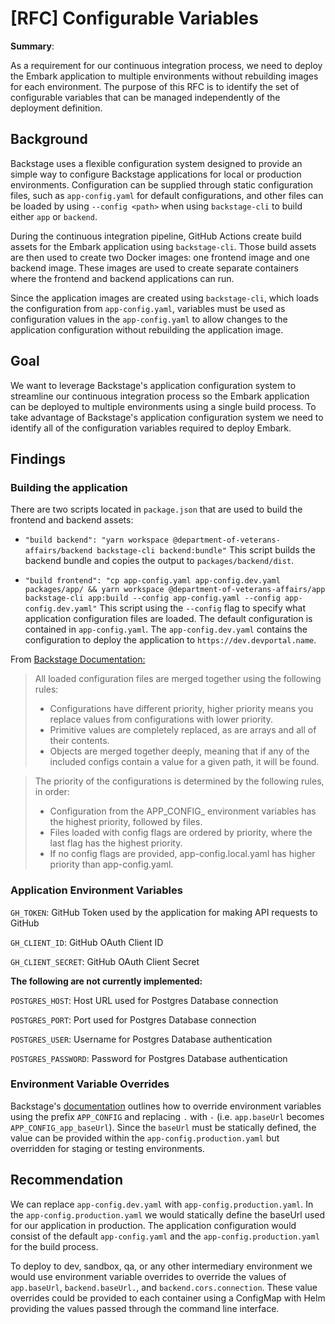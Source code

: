 # [RFC] Configurable Variables

**Summary**:

As a requirement for our continuous integration process, we need to deploy the Embark application to multiple environments without rebuilding images for each environment. The purpose of this RFC is to identify the set of configurable variables that can be managed independently of the deployment definition.

## Background

Backstage uses a flexible configuration system designed to provide an simple way to configure Backstage applications for local or production environments. Configuration can be supplied through static configuration files, such as `app-config.yaml` for default configurations, and other files can be loaded by using `--config <path>` when using `backstage-cli` to build either `app` or `backend`.

During the continuous integration pipeline, GitHub Actions create build assets for the Embark application using `backstage-cli`. Those build assets are then used to create two Docker images: one frontend image and one backend image. These images are used to create separate containers where the frontend and backend applications can run. 

Since the application images are created using `backstage-cli`, which loads the configuration from `app-config.yaml`, variables must be used as configuration values in the `app-config.yaml` to allow changes to the application configuration without rebuilding the application image.

## Goal

We want to leverage Backstage's application configuration system to streamline our continuous integration process so the Embark application can be deployed to multiple environments using a single build process. To take advantage of Backstage's application configuration system we need to identify all of the configuration variables required to deploy Embark.


## Findings

### Building the application

There are two scripts located in `package.json` that are used to build the frontend and backend assets:

- `"build backend": "yarn workspace @department-of-veterans-affairs/backend backstage-cli backend:bundle"`
This script builds the backend bundle and copies the output to `packages/backend/dist`.

- `"build frontend": "cp app-config.yaml app-config.dev.yaml packages/app/ && yarn workspace @department-of-veterans-affairs/app backstage-cli app:build --config app-config.yaml --config app-config.dev.yaml"`
This script using the `--config` flag to specify what application configuration files are loaded. The default configuration is contained in `app-config.yaml`. The `app-config.dev.yaml` contains the configuration to deploy the application to `https://dev.devportal.name`. 


From [Backstage Documentation:](https://backstage.io/docs/conf/writing#configuration-files)
>All loaded configuration files are merged together using the following rules:
>- Configurations have different priority, higher priority means you replace values from configurations with lower priority.
>- Primitive values are completely replaced, as are arrays and all of their contents.
>- Objects are merged together deeply, meaning that if any of the included configs contain a value for a given path, it will be found.

>The priority of the configurations is determined by the following rules, in order:
>- Configuration from the APP_CONFIG_ environment variables has the highest priority, followed by files.
>- Files loaded with config flags are ordered by priority, where the last flag has the highest priority.
>- If no config flags are provided, app-config.local.yaml has higher priority than app-config.yaml.


### Application Environment Variables

`GH_TOKEN`: GitHub Token used by the application for making API requests to GitHub

`GH_CLIENT_ID`: GitHub OAuth Client ID 

`GH_CLIENT_SECRET`:  GitHub OAuth Client Secret

**The following are not currently implemented:**

`POSTGRES_HOST`: Host URL used for Postgres Database connection

`POSTGRES_PORT`: Port used for Postgres Database connection

`POSTGRES_USER`: Username for Postgres Database authentication

`POSTGRES_PASSWORD`: Password for Postgres Database authentication


### Environment Variable Overrides
Backstage's [documentation](https://backstage.io/docs/conf/writing#environment-variable-overrides) outlines how to override environment variables using the prefix `APP_CONFIG` and replacing `.` with `-` (i.e. `app.baseUrl` becomes `APP_CONFIG_app_baseUrl`). Since the `baseUrl` must be statically defined, the value can be provided within the `app-config.production.yaml` but overridden for staging or testing environments.

## Recommendation
We can replace `app-config.dev.yaml` with `app-config.production.yaml`. In the `app-config.production.yaml` we would statically define the baseUrl used for our application in production. The application configuration would consist of the default `app-config.yaml` and the `app-config.production.yaml` for the build process.

To deploy to dev, sandbox, qa, or any other intermediary environment we would use environment variable overrides to override the values of `app.baseUrl`, `backend.baseUrl.`, and `backend.cors.connection`. These value overrides could be provided to each container using a ConfigMap with Helm providing the values passed through the command line interface. 

 
